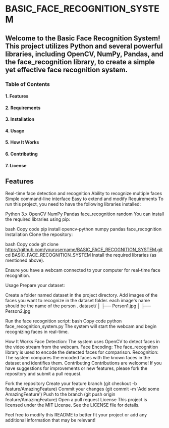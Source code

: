 # BASIC_FACE_RECOGNITION_SYSTEM
## Welcome to the Basic Face Recognition System! This project utilizes Python and several powerful libraries, including OpenCV, NumPy, Pandas, and the face_recognition library, to create a simple yet effective face recognition system.

### Table of Contents
####    1. Features
####    2. Requirements
####    3. Installation
####    4. Usage
####    5. How It Works
####    6. Contributing
####    7. License

## Features
Real-time face detection and recognition
Ability to recognize multiple faces
Simple command-line interface
Easy to extend and modify
Requirements
To run this project, you need to have the following libraries installed:

Python 3.x
OpenCV
NumPy
Pandas
face_recognition
random
You can install the required libraries using pip:

bash
Copy code
pip install opencv-python numpy pandas face_recognition
Installation
Clone the repository:

bash
Copy code
git clone https://github.com/yourusername/BASIC_FACE_RECOGNITION_SYSTEM.git
cd BASIC_FACE_RECOGNITION_SYSTEM
Install the required libraries (as mentioned above).

Ensure you have a webcam connected to your computer for real-time face recognition.

Usage
Prepare your dataset:

Create a folder named dataset in the project directory.
Add images of the faces you want to recognize in the dataset folder. each image's name should be the name of the person .
dataset/
    │   ├── Person1.jpg
    │   ├── Person2.jpg

Run the face recognition script:
bash
Copy code
python face_recognition_system.py
The system will start the webcam and begin recognizing faces in real-time.

How It Works
Face Detection: The system uses OpenCV to detect faces in the video stream from the webcam.
Face Encoding: The face_recognition library is used to encode the detected faces for comparison.
Recognition: The system compares the encoded faces with the known faces in the dataset and identifies them.
Contributing
Contributions are welcome! If you have suggestions for improvements or new features, please fork the repository and submit a pull request.

Fork the repository
Create your feature branch (git checkout -b feature/AmazingFeature)
Commit your changes (git commit -m 'Add some AmazingFeature')
Push to the branch (git push origin feature/AmazingFeature)
Open a pull request
License
This project is licensed under the MIT License. See the LICENSE file for details.

Feel free to modify this README to better fit your project or add any additional information that may be relevant!

